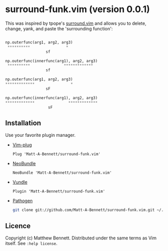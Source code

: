 # surround-funk.vim (version 0.0.1)
This was inspired by tpope's [surround.vim](https://github.com/tpope/vim-surround) 
and allows you to delete, change, yank, and paste the 'surrounding function':

```python

np.outerfunc(arg1, arg2, arg3)
 **********                *
                  sf

np.outerfunc(innerfunc(arg1), arg2, arg3)
 **********               *************
                  sf

np.outerfunc(arg1, arg2, arg3)
*************                *
                  sF

np.outerfunc(innerfunc(arg1), arg2, arg3)
*************               *************
                   sF
```

## Installation

Use your favorite plugin manager.

- [Vim-plug][vim-plug]

    ```vim
    Plug 'Matt-A-Bennett/surround-funk.vim'
    ```

- [NeoBundle][neobundle]

    ```vim
    NeoBundle 'Matt-A-Bennett/surround-funk.vim'
    ```

- [Vundle][vundle]

    ```vim
    Plugin 'Matt-A-Bennett/surround-funk.vim'
    ```

- [Pathogen][pathogen]

    ```sh
    git clone git://github.com/Matt-A-Bennett/surround-funk.vim.git ~/.vim/bundle/surround-funk.vim
    ```

[neobundle]: https://github.com/Shougo/neobundle.vim
[vundle]: https://github.com/gmarik/vundle
[vim-plug]: https://github.com/junegunn/vim-plug
[pathogen]: https://github.com/tpope/vim-pathogen

## Licence
 Copyright (c) Matthew Bennett. Distributed under the same terms as Vim itself.
 See `:help license`.


